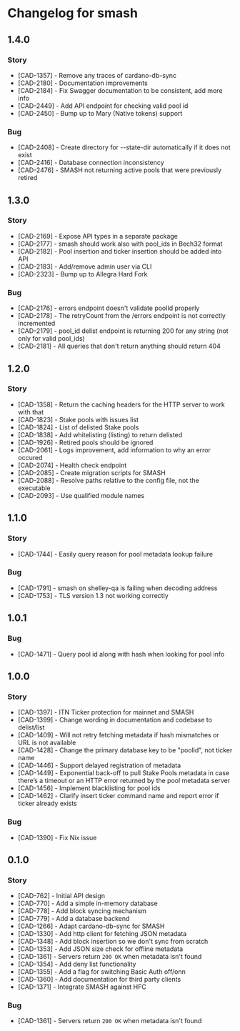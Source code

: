 # Changelog for smash

## 1.4.0

### Story

- [CAD-1357] - Remove any traces of cardano-db-sync
- [CAD-2180] - Documentation improvements
- [CAD-2184] - Fix Swagger documentation to be consistent, add more info
- [CAD-2449] - Add API endpoint for checking valid pool id
- [CAD-2450] - Bump up to Mary (Native tokens) support

### Bug

- [CAD-2408] - Create directory for --state-dir automatically if it does not exist
- [CAD-2416] - Database connection inconsistency
- [CAD-2476] - SMASH not returning active pools that were previously retired

## 1.3.0

### Story

- [CAD-2169] - Expose API types in a separate package
- [CAD-2177] - smash should work also with pool_ids in Bech32 format
- [CAD-2182] - Pool insertion and ticker insertion should be added into API
- [CAD-2183] - Add/remove admin user via CLI
- [CAD-2323] - Bump up to Allegra Hard Fork

### Bug

- [CAD-2176] - errors endpoint doesn't validate poolId properly
- [CAD-2178] - The retryCount from the /errors endpoint is not correctly incremented
- [CAD-2179] - pool_id delist endpoint is returning 200 for any string (not only for valid pool_ids)
- [CAD-2181] - All queries that don't return anything should return 404

## 1.2.0

### Story

- [CAD-1358] - Return the caching headers for the HTTP server to work with that
- [CAD-1823] - Stake pools with issues list
- [CAD-1824] - List of delisted Stake pools
- [CAD-1838] - Add whitelisting (listing) to return delisted
- [CAD-1926] - Retired pools should be ignored
- [CAD-2061] - Logs improvement, add information to why an error occured
- [CAD-2074] - Health check endpoint
- [CAD-2085] - Create migration scripts for SMASH
- [CAD-2088] - Resolve paths relative to the config file, not the executable
- [CAD-2093] - Use qualified module names

## 1.1.0

### Story

- [CAD-1744] - Easily query reason for pool metadata lookup failure

### Bug

- [CAD-1791] - smash on shelley-qa is failing when decoding address
- [CAD-1753] - TLS version 1.3 not working correctly


## 1.0.1

### Bug

- [CAD-1471] - Query pool id along with hash when looking for pool info


## 1.0.0

### Story

- [CAD-1397] - ITN Ticker protection for mainnet and SMASH
- [CAD-1399] - Change wording in documentation and codebase to delist/list
- [CAD-1409] - Will not retry fetching metadata if hash mismatches or URL is not available
- [CAD-1428] - Change the primary database key to be "poolid", not ticker name
- [CAD-1446] - Support delayed registration of metadata
- [CAD-1449] - Exponential back-off to pull Stake Pools metadata in case there’s a timeout or an HTTP error returned by the pool metadata server
- [CAD-1456] - Implement blacklisting for pool ids
- [CAD-1462] - Clarify insert ticker command name and report error if ticker already exists

### Bug

- [CAD-1390] - Fix Nix issue


## 0.1.0

### Story

- [CAD-762] - Initial API design
- [CAD-770] - Add a simple in-memory database
- [CAD-778] - Add block syncing mechanism
- [CAD-779] - Add a database backend
- [CAD-1266] - Adapt cardano-db-sync for SMASH
- [CAD-1330] - Add http client for fetching JSON metadata
- [CAD-1348] - Add block insertion so we don't sync from scratch
- [CAD-1353] - Add JSON size check for offline metadata
- [CAD-1361] - Servers return `200 OK` when metadata isn't found
- [CAD-1354] - Add deny list functionality
- [CAD-1355] - Add a flag for switching Basic Auth off/onn
- [CAD-1360] - Add documentation for third party clients
- [CAD-1371] - Integrate SMASH against HFC

### Bug

- [CAD-1361] - Servers return `200 OK` when metadata isn't found

